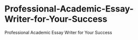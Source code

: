 # Professional-Academic-Essay-Writer-for-Your-Success
Professional Academic Essay Writer for Your Success
